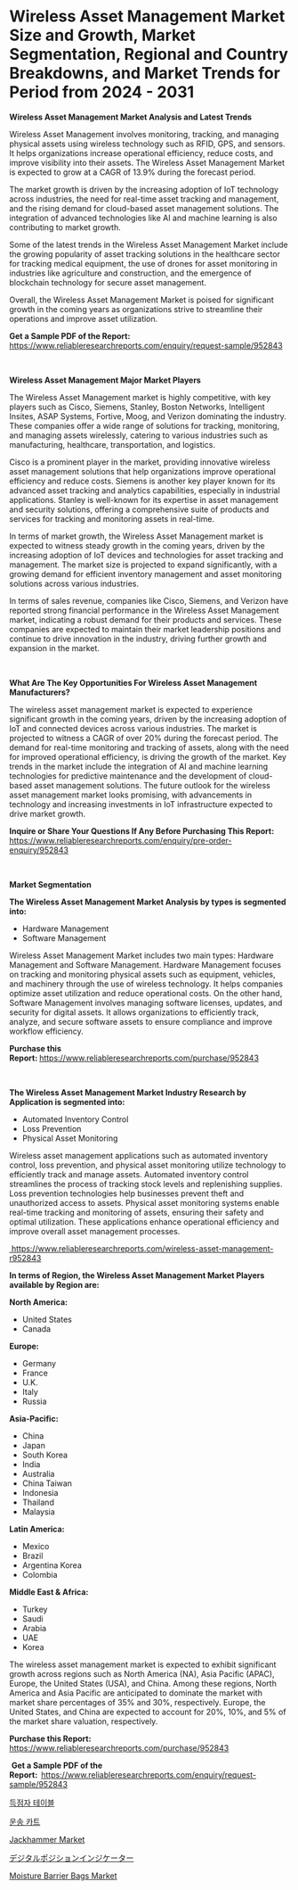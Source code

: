<p><h1>Wireless Asset Management Market Size and Growth, Market Segmentation, Regional and Country Breakdowns, and Market Trends for Period from 2024 -  2031</h1></p><p><strong>Wireless Asset Management Market Analysis and Latest Trends</strong></p>
<p><p>Wireless Asset Management involves monitoring, tracking, and managing physical assets using wireless technology such as RFID, GPS, and sensors. It helps organizations increase operational efficiency, reduce costs, and improve visibility into their assets. The Wireless Asset Management Market is expected to grow at a CAGR of 13.9% during the forecast period.</p><p>The market growth is driven by the increasing adoption of IoT technology across industries, the need for real-time asset tracking and management, and the rising demand for cloud-based asset management solutions. The integration of advanced technologies like AI and machine learning is also contributing to market growth.</p><p>Some of the latest trends in the Wireless Asset Management Market include the growing popularity of asset tracking solutions in the healthcare sector for tracking medical equipment, the use of drones for asset monitoring in industries like agriculture and construction, and the emergence of blockchain technology for secure asset management.</p><p>Overall, the Wireless Asset Management Market is poised for significant growth in the coming years as organizations strive to streamline their operations and improve asset utilization.</p></p>
<p><strong>Get a Sample PDF of the Report:&nbsp;</strong> <a href="https://www.reliableresearchreports.com/enquiry/request-sample/952843">https://www.reliableresearchreports.com/enquiry/request-sample/952843</a></p>
<p>&nbsp;</p>
<p><strong>Wireless Asset Management Major Market Players</strong></p>
<p><p>The Wireless Asset Management market is highly competitive, with key players such as Cisco, Siemens, Stanley, Boston Networks, Intelligent Insites, ASAP Systems, Fortive, Moog, and Verizon dominating the industry. These companies offer a wide range of solutions for tracking, monitoring, and managing assets wirelessly, catering to various industries such as manufacturing, healthcare, transportation, and logistics.</p><p>Cisco is a prominent player in the market, providing innovative wireless asset management solutions that help organizations improve operational efficiency and reduce costs. Siemens is another key player known for its advanced asset tracking and analytics capabilities, especially in industrial applications. Stanley is well-known for its expertise in asset management and security solutions, offering a comprehensive suite of products and services for tracking and monitoring assets in real-time.</p><p>In terms of market growth, the Wireless Asset Management market is expected to witness steady growth in the coming years, driven by the increasing adoption of IoT devices and technologies for asset tracking and management. The market size is projected to expand significantly, with a growing demand for efficient inventory management and asset monitoring solutions across various industries.</p><p>In terms of sales revenue, companies like Cisco, Siemens, and Verizon have reported strong financial performance in the Wireless Asset Management market, indicating a robust demand for their products and services. These companies are expected to maintain their market leadership positions and continue to drive innovation in the industry, driving further growth and expansion in the market.</p></p>
<p>&nbsp;</p>
<p><strong>What Are The Key Opportunities For Wireless Asset Management Manufacturers?</strong></p>
<p><p>The wireless asset management market is expected to experience significant growth in the coming years, driven by the increasing adoption of IoT and connected devices across various industries. The market is projected to witness a CAGR of over 20% during the forecast period. The demand for real-time monitoring and tracking of assets, along with the need for improved operational efficiency, is driving the growth of the market. Key trends in the market include the integration of AI and machine learning technologies for predictive maintenance and the development of cloud-based asset management solutions. The future outlook for the wireless asset management market looks promising, with advancements in technology and increasing investments in IoT infrastructure expected to drive market growth.</p></p>
<p><strong>Inquire or Share Your Questions If Any Before Purchasing This Report:</strong> <a href="https://www.reliableresearchreports.com/enquiry/pre-order-enquiry/952843">https://www.reliableresearchreports.com/enquiry/pre-order-enquiry/952843</a></p>
<p>&nbsp;</p>
<p><strong>Market Segmentation</strong></p>
<p><strong>The Wireless Asset Management Market Analysis by types is segmented into:</strong></p>
<p><ul><li>Hardware Management</li><li>Software Management</li></ul></p>
<p><p>Wireless Asset Management Market includes two main types: Hardware Management and Software Management. Hardware Management focuses on tracking and monitoring physical assets such as equipment, vehicles, and machinery through the use of wireless technology. It helps companies optimize asset utilization and reduce operational costs. On the other hand, Software Management involves managing software licenses, updates, and security for digital assets. It allows organizations to efficiently track, analyze, and secure software assets to ensure compliance and improve workflow efficiency.</p></p>
<p><strong>Purchase this Report:&nbsp;</strong><a href="https://www.reliableresearchreports.com/purchase/952843">https://www.reliableresearchreports.com/purchase/952843</a></p>
<p>&nbsp;</p>
<p><strong>The Wireless Asset Management Market Industry Research by Application is segmented into:</strong></p>
<p><ul><li>Automated Inventory Control</li><li>Loss Prevention</li><li>Physical Asset Monitoring</li></ul></p>
<p><p>Wireless asset management applications such as automated inventory control, loss prevention, and physical asset monitoring utilize technology to efficiently track and manage assets. Automated inventory control streamlines the process of tracking stock levels and replenishing supplies. Loss prevention technologies help businesses prevent theft and unauthorized access to assets. Physical asset monitoring systems enable real-time tracking and monitoring of assets, ensuring their safety and optimal utilization. These applications enhance operational efficiency and improve overall asset management processes.</p></p>
<p><a href="https://www.reliableresearchreports.com/wireless-asset-management-r952843">&nbsp;https://www.reliableresearchreports.com/wireless-asset-management-r952843</a></p>
<p><strong>In terms of Region, the Wireless Asset Management Market Players available by Region are:</strong></p>
<p>
    <p> <strong> North America: </strong>
        <ul>
            <li>United States</li>
            <li>Canada</li>
        </ul>
        </p> 
    <p> <strong> Europe: </strong>
        <ul>
            <li>Germany</li>
            <li>France</li>
            <li>U.K.</li>
            <li>Italy</li>
            <li>Russia</li>
        </ul>
        </p> 
    <p> <strong> Asia-Pacific: </strong>
        <ul>
            <li>China</li>
            <li>Japan</li>
            <li>South Korea</li>
            <li>India</li>
            <li>Australia</li>
            <li>China Taiwan</li>
            <li>Indonesia</li>
            <li>Thailand</li>
            <li>Malaysia</li>
        </ul>
        </p> 
    <p> <strong> Latin America: </strong>
        <ul>
            <li>Mexico</li>
            <li>Brazil</li>
            <li>Argentina Korea</li>
            <li>Colombia</li>
        </ul>
        </p> 
    <p> <strong> Middle East & Africa: </strong>
        <ul>
            <li>Turkey</li>
            <li>Saudi</li>
            <li>Arabia</li>
            <li>UAE</li>
            <li>Korea</li>
        </ul>
    </p>
    </p>
<p><p>The wireless asset management market is expected to exhibit significant growth across regions such as North America (NA), Asia Pacific (APAC), Europe, the United States (USA), and China. Among these regions, North America and Asia Pacific are anticipated to dominate the market with market share percentages of 35% and 30%, respectively. Europe, the United States, and China are expected to account for 20%, 10%, and 5% of the market share valuation, respectively.</p></p>
<p><strong>Purchase this Report: </strong><a href="https://www.reliableresearchreports.com/purchase/952843">https://www.reliableresearchreports.com/purchase/952843</a></p>
<p>&nbsp;<strong>Get a Sample PDF of the Report:&nbsp;&nbsp;</strong><a href="https://www.reliableresearchreports.com/enquiry/request-sample/952843">https://www.reliableresearchreports.com/enquiry/request-sample/952843</a></p>
<p><strong></strong></p>
<p><p><a href="https://medium.com/@wardpollich2022/%EC%A0%90%EC%88%98%ED%8C%90-%EC%8B%9C%EC%9E%A5-%EA%B7%9C%EB%AA%A8-cagr-%ED%8A%B8%EB%A0%8C%EB%93%9C-2024-2030-65e714513930">득점자 테이블</a></p><p><a href="https://medium.com/@justonblock/%EC%88%98%EC%86%A1-%EC%B9%B4%ED%8A%B8-%EC%8B%9C%EC%9E%A5-%EB%A9%94%ED%8A%B8%EB%A6%AD-%ED%95%B4%EB%8F%85-%EC%8B%9C%EC%9E%A5-%EC%A0%90%EC%9C%A0%EC%9C%A8-%ED%8A%B8%EB%A0%8C%EB%93%9C-%EB%B0%8F-%EC%84%B1%EC%9E%A5-%ED%8C%A8%ED%84%B4-c71bf6256598">운송 카트</a></p><p><a href="https://www.linkedin.com/pulse/jackhammer-market-competitive-analysis-trends-forecast-2031-hsc2f">Jackhammer Market</a></p><p><a href="https://github.com/CieloStamm/Market-Research-Report-List-1/blob/main/299330154258.md">デジタルポジションインジケーター</a></p><p><a href="https://www.linkedin.com/pulse/moisture-barrier-bags-market-trends-forecast-competitive-analysis-luugf">Moisture Barrier Bags Market</a></p></p>